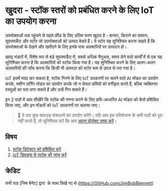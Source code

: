 # खुदरा - स्टॉक स्तरों को प्रबंधित करने के लिए IoT का उपयोग करना

उपभोक्ताओं तक पहुंचने से पहले फ़ीड के लिए अंतिम चरण खुदरा है - बाजार, किराने का सामान, सुपरमार्केट और स्टोर जो उपभोक्ताओं को उत्पाद बेचते हैं। ये स्टोर यह सुनिश्चित करना चाहते हैं कि उपभोक्ताओं के देखने और खरीदने के लिए इनके पास अलमारियों पर उत्पादन हो।

खाद्य भंडारों में, विशेष रूप से बड़े सुपरमार्केट में, सबसे अधिक मैनुअल, समय लेने वाले कार्यों में से एक यह सुनिश्चित करना है कि अलमारियों को स्टॉक किया गया है। यह सुनिश्चित करने के लिए अलग-अलग अलमारियों की जाँच करना कि किसी भी अंतराल को स्टोर रूम से उपज से भरा गया है।

IoT इसमें मदद कर सकता है, स्टॉक गिनने के लिए IoT उपकरणों पर चलने वाले AI मॉडल का उपयोग करके, मशीन लर्निंग मॉडल का उपयोग करके जो न केवल छवियों को वर्गीकृत करते हैं, बल्कि व्यक्तिगत वस्तुओं का पता लगा सकते हैं और उन्हें गिन सकते हैं।

इन 2 पाठों में आप सीखेंगे कि स्टॉक की गणना करने के लिए छवि-आधारित AI मॉडल को कैसे प्रशिक्षित किया जाए, और इन मॉडलों को IoT उपकरणों पर चलाया जाए।

> 💁 ये पाठ कुछ क्लाउड संसाधनों का उपयोग करेंगे। यदि आप इस परियोजना के सभी पाठों को पूरा नहीं करते हैं, तो सुनिश्चित करें कि आप [अपना प्रोजेक्ट साफ़ करें](../clean-up.md)।
## विषय

1. [स्टॉक डिटेक्टर को प्रशिक्षित करें](./lessons/1-train-stock-detector/README.md)
1. [IoT डिवाइस से स्टॉक की जांच करें](./lessons/2-check-stock-device/README.md)

## क्रेडिट

सभी पाठ [जिम बेनेट] द्वारा ️ के साथ लिखे गए थे (https://GitHub.com/JimBobBennett)
